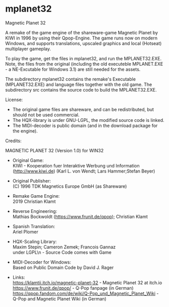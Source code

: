 # mplanet32
Magnetic Planet 32

A remake of the game engine of the shareware-game Magnetic Planet by KIWI in 1996 by using their Qpop-Engine.
The game runs now on modern Windows, and supports translations, upscaled graphics and local (Hotseat) multiplayer gameplay. 

To play the game, get the files in mplanet32, and run the MPLANET32.EXE.
Note, the files from the original (including the old executeble MPLANET.EXE - a NE-Excutable for Windows 3.1) are still needed for the assets.

The subdirectory mplanet32 contains the remake's Executable (MPLANET32.EXE) and language files together with the old game.
The subdirectory src contains the source code to build the MPLANET32.EXE.

License:
* The original game files are shareware, and can be redistributed, but should not be used commercial.
* The HQX-library is under GNU-LGPL, the modified source code is linked.
* The MIDI-decoder is public domain (and in the download package for the engine).

Credits:

MAGNETIC PLANET 32 (Version 1.0) for WIN32
*   Original Game:<br>
     KIWI - Kooperation fuer Interaktive Werbung und Information <br>
     (http://www.kiwi.de) (Karl L. von Wendt; Lars Hammer;Stefan Beyer) 
*   Original Publisher:<br>
     (C) 1996 TDK Magnetics Europe GmbH (as Shareware) 
*   Remake Game Engine:<br>
     2019 Christian Klamt
*   Reverse Engineering:<br>
      Mathias Bockwoldt (https://www.frunit.de/qpop);  Christian Klamt
*    Spanish Translation: <br>
      Ariel Plomer
*   HQX-Scaling Library:<br>
      Maxim Stepin;  Cameron Zemek;  Francois Gannaz<br>
      under LGPL\n - Source Code comes with Game
*   MIDI-Decoder for Windows: <br>
   Based on Public Domain Code by David J. Rager


* Links:<br>
 https://klamtii.itch.io/magnetic-planet-32 - Magnetic Planet 32 at itch.io <br> 
 https://www.frunit.de/qpop/ - Q-Pop fanpage (in German)<br>
 https://qpop.fandom.com/de/wiki/Q-Pop_und_Magnetic_Planet_Wiki - Q-Pop and Magnetic Planet Wiki (in German)


   
